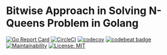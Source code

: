 # Bitwise Approach in Solving N-Queens Problem in Golang

[![Go Report Card](https://goreportcard.com/badge/github.com/rimaulana/nqueens)](https://goreportcard.com/report/github.com/rimaulana/nqueens) [![CircleCI](https://img.shields.io/circleci/project/github/rimaulana/nqueens.svg)](https://circleci.com/gh/rimaulana/nqueens/tree/master) [![codecov](https://codecov.io/gh/rimaulana/nqueens/branch/master/graph/badge.svg)](https://codecov.io/gh/rimaulana/nqueens) [![codebeat badge](https://codebeat.co/badges/c217e8a8-b808-4b35-aee0-a0705874289d)](https://codebeat.co/projects/github-com-rimaulana-nqueens-master) [![Maintainability](https://api.codeclimate.com/v1/badges/4a663411cfea93342333/maintainability)](https://codeclimate.com/github/rimaulana/nqueens/maintainability) [![License: MIT](https://img.shields.io/badge/License-MIT-blue.svg)](https://opensource.org/licenses/MIT)

